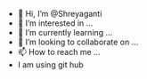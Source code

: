 - 👋 Hi, I’m @Shreyaganti
- 👀 I’m interested in ...
- 🌱 I’m currently learning ...
- 💞️ I’m looking to collaborate on ...
- 📫 How to reach me ...
- I am using git hub

<!---
Shreyagant/Shreyagant is a ✨ special ✨ repository because its `README.md` (this file) appears on your GitHub profile.
You can click the Preview link to take a look at your changes.
--->
